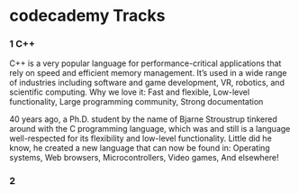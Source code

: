 # codecademy Tracks



### 1 C++
C++ is a very popular language for performance-critical applications that rely on speed and efficient memory management. It’s used in a wide range of industries including software and game development, VR, robotics, and scientific computing. Why we love it: Fast and flexible, Low-level functionality, Large programming community, Strong documentation

40 years ago, a Ph.D. student by the name of Bjarne Stroustrup tinkered around with the C programming language, which was and still is a language well-respected for its flexibility and low-level functionality. Little did he know, he created a new language that can now be found in: Operating systems, Web browsers, Microcontrollers, Video games, And elsewhere!

### 2 



#####
